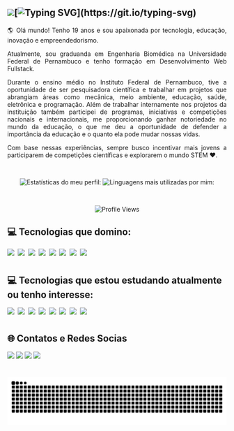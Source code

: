 ## <img src="https://raw.githubusercontent.com/kaueMarques/kaueMarques/master/hi.gif" width="30px">[![Typing SVG](https://readme-typing-svg.demolab.com?font=Fira+Code&pause=1000&color=7467EE&random=false&width=800&height=35&lines=Olá!+Meu+nome+é+Geovanna+Mickaella!;Sou+uma+Desenvolvedora+Web+Full+Stack+com+foco+em+Frontend!;)](https://git.io/typing-svg)

<p align="justify">🌎 Olá mundo! Tenho 19 anos e sou apaixonada por tecnologia, educação, inovação e empreendedorismo.</p>

<p align="justify">Atualmente, sou graduanda em Engenharia Biomédica na Universidade Federal de Pernambuco e tenho formação em Desenvolvimento Web Fullstack.</p>

<p align="justify">Durante o ensino médio no Instituto Federal de Pernambuco, tive a oportunidade de ser pesquisadora científica e trabalhar em projetos que abrangiam áreas como mecânica, meio ambiente, educação, saúde, eletrônica e programação. Além de trabalhar internamente nos projetos da instituição também participei de programas, iniciativas e competições nacionais e internacionais, me proporcionando ganhar notoriedade no mundo da educação, o que me deu a oportunidade de defender a importância da educação e o quanto ela pode mudar nossas vidas.</p>

<p align="justify">Com base nessas experiências, sempre busco incentivar mais jovens a participarem de competições científicas e explorarem o mundo STEM ❤️.</p>

<br>

<p align="center">
<img width="400px" height="150px" src="https://github-readme-stats.vercel.app/api?username=gvmckl&show_icons=true&theme=dark" alt="Estatísticas do meu perfil:"/>
<img width="400px" height="150px" src="https://github-readme-stats.vercel.app/api/top-langs/?username=gvmckl&layout=compact&theme=dark" alt="Linguagens mais utilizadas por mim:"/>
</p>

<br>

<p align="center"> <img src="https://komarev.com/ghpvc/?username=gvmckl&color=7467EE&style=plastic&label=Profile+Views" alt="Profile Views" width="130"/> </p>

## 💻 Tecnologias que domino:

<img src="https://cdn.jsdelivr.net/gh/devicons/devicon/icons/mysql/mysql-original-wordmark.svg" width="50px"/>&nbsp;
<img src="https://cdn.jsdelivr.net/gh/devicons/devicon/icons/git/git-original.svg" width="50px"/>&nbsp;
<img src="https://cdn.jsdelivr.net/gh/devicons/devicon/icons/javascript/javascript-original.svg" width="50px"/>&nbsp;
<img src="https://cdn.jsdelivr.net/gh/devicons/devicon/icons/nodejs/nodejs-original.svg" width="50px"/>&nbsp;
<img src="https://cdn.jsdelivr.net/gh/devicons/devicon@latest/icons/axios/axios-plain.svg" width="50px"/>&nbsp;
<img src="https://cdn.jsdelivr.net/gh/devicons/devicon/icons/html5/html5-original.svg" width="50px"/>&nbsp;
<img src="https://cdn.jsdelivr.net/gh/devicons/devicon/icons/css3/css3-original.svg" width="50px"/>&nbsp;
<img src="https://cdn.jsdelivr.net/gh/devicons/devicon@latest/icons/react/react-original.svg" width="50px"/>&nbsp;

#

## 💻 Tecnologias que estou estudando atualmente ou tenho interesse:

<img src="https://cdn.jsdelivr.net/gh/devicons/devicon/icons/python/python-original-wordmark.svg" width="50px"/>&nbsp;
<img src="https://cdn.jsdelivr.net/gh/devicons/devicon@latest/icons/typescript/typescript-original.svg" width="50px"/>&nbsp;
<img src="https://cdn.jsdelivr.net/gh/devicons/devicon@latest/icons/tailwindcss/tailwindcss-original.svg" width="50px"/>&nbsp;
<img src="https://cdn.jsdelivr.net/gh/devicons/devicon/icons/java/java-original.svg" width="50px"/>&nbsp;
<img src="https://cdn.jsdelivr.net/gh/devicons/devicon@latest/icons/mongodb/mongodb-original.svg" width="50px"/>&nbsp;
<img src="https://cdn.jsdelivr.net/gh/devicons/devicon@latest/icons/c/c-original.svg" width="50px"/>&nbsp;
<img src="https://cdn.jsdelivr.net/gh/devicons/devicon@latest/icons/cplusplus/cplusplus-original.svg" width="50px"/>&nbsp;
<img src="https://cdn.jsdelivr.net/gh/devicons/devicon@latest/icons/csharp/csharp-original.svg" width="50px"/>&nbsp;

#

## 🌐 Contatos e Redes Socias 

<div> 
  <a href="https://www.instagram.com/gvmckl/" target="_blank"><img src="https://img.shields.io/badge/-Instagram-%237467EE?style=for-the-badge&logo=instagram&logoColor=white" target="_blank"></a>
  <a href="mailto:gvmckl@gmail.com"><img src="https://img.shields.io/badge/-Gmail-%237467EE?style=for-the-badge&logo=gmail&logoColor=white" target="_blank"></a>
  <a href="www.linkedin.com/in/geovanna-mickaella-076338262" target="_blank"><img src="https://img.shields.io/badge/-LinkedIn-%237467EE?style=for-the-badge&logo=linkedin&logoColor=white" target="_blank"></a> 
    <a href="https://open.spotify.com/user/31mnhk2dnxn3632rgbcswsllcu2y" target="_blank"><img src="https://img.shields.io/badge/-spotify-%237467EE?style=for-the-badge&logo=spotify&logoColor=white" target="_blank"></a>
</div>

# 

<picture align="center">
  <source media="(prefers-color-scheme: dark)" srcset="https://raw.githubusercontent.com/gvmckl/gvmckl/output/github-contribution-grid-snake-dark.svg">
  <source media="(prefers-color-scheme: light)" srcset="https://raw.githubusercontent.com/gvmckl/gvmckl/output/github-contribution-grid-snake-dark.svg">
  <img align="center" alt="github contribution grid snake animation" src="https://raw.githubusercontent.com/gvmckl/gvmckl/output/github-contribution-grid-snake.svg">
</picture>
